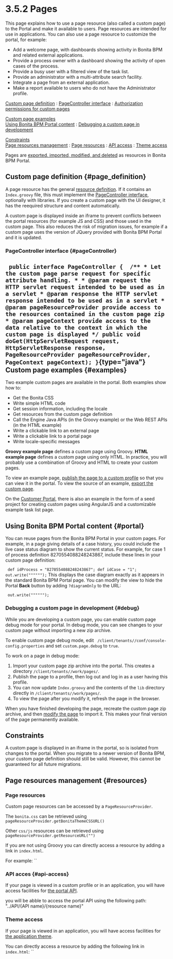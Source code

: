 
3.5.2 Pages
===========

This page explains how to use a page resource (also called a custom page) to the Portal and make it available to users. Page resources are intended for use in applications. You can also use a page resource to customize the portal,
for example:

-   Add a welcome page, with dashboards showing activity in Bonita BPM and related external applications.
-   Provide a process owner with a dashboard showing the activity of open cases of the process.
-   Provide a busy user with a filtered view of the task list.
-   Provide an administrator with a multi-attribute search facility.
-   Integrate a page from an external application.
-   Make a report available to users who do not have the Administrator profile.

[Custom page definition](#page_definition)
:   [PageController interface](#pageController)
:   [Authorization permissions for custom pages](#permissions)

[Custom page examples](#examples)\
[Using Bonita BPM Portal content](#portal)
:   [Debugging a custom page in development](#debug)

[Constraints](#constraints)\
[Page resources management](#resources)
:   [Page resources](#page-resources)
:   [API access](#api-access)
:   [Theme access](#theme-access)

Pages are [exported. imported, modified, and deleted](/resources-management) as resources in Bonita BPM Portal.

Custom page definition {#page_definition}
----------------------

A page resource has the general [resource definition](/resource-management#resource_definition).
If it contains an `Index.groovy` file, this must implement the [PageController interface](#pageController), optionally with libraries.
If you create a custom page with the UI designer, it has the reequired structure and content automatically.

A custom page is displayed inside an iframe to prevent conflicts between the portal resources (for example JS and CSS) and those used in the custom page.
This also reduces the risk of migration issues, for example if a custom page uses the version of JQuery provided with Bonita BPM Portal and it is updated.

### PageController interface {#pageController}

` public interface PageController {  /** * Let the custom page parse request for specific attribute handling. * * @param request the HTTP servlet request intended to be used as in a servlet * @param response the HTTP servlet response intended to be used as in a servlet * @param pageResourceProvider provide access to the resources contained in the custom page zip * @param pageContext provide access to the data relative to the context in which the custom page is displayed */ public void doGet(HttpServletRequest request, HttpServletResponse response, PageResourceProvider pageResourceProvider, PageContext pageContext); }`{type="java"}
Custom page examples {#examples}
--------------------

Two example custom pages are available in the portal. Both examples show how to:

-   Get the Bonita CSS
-   Write simple HTML code
-   Get session information, including the locale
-   Get resources from the custom page definition
-   Call the Engine Java APIs (in the Groovy example) or the Web REST APIs (in the HTML example)
-   Write a clickable link to an external page
-   Write a clickable link to a portal page
-   Write locale-specific messages

**Groovy example page** defines a custom page using Groovy.
**HTML example page** defines a custom page using only HTML.
In practice, you will probably use a combination of Groovy and HTML to create your custom pages.

To view an example page, [publish the page to a custom profile](#publish) so that you can view it in the portal. To view the source of an example, [export the custom page](#export).

On the [Customer Portal](https://customer.bonitasoft.com/), there is also an example in the form of a seed project for creating custom pages using AngularJS and a customizable example task list page.

Using Bonita BPM Portal content {#portal}
-------------------------------

You can reuse pages from the Bonita BPM Portal in your custom pages. For example, in a page giving details of a case history, you could include the live case status diagram to show the current status. For example, for case 1 of process definition 8270554088248243867, include these lines in your custom page definition:

` def idProcess = "8270554088248243867"; def idCase = "1"; out.write("""""");`
This displays the case diagram exactly as it appears in the standard Bonita BPM Portal page. You can modify the view to hide the Portal **Back** button by adding `?diagramOnly` to the URL:

` out.write("""""");`
### Debugging a custom page in development {#debug}

While you are developing a custom page, you can enable custom page debug mode for your portal. In debug mode, you can see changes to your custom page without importing a new zip archive.

To enable custom page debug mode, edit ` /client/tenants//conf/console-config.properties` and set `custom.page.debug` to `true`.

To work on a page in debug mode:

1.  Import your custom page zip archive into the portal. This creates a directory `/client/tenants//work/pages/`.
2.  Publish the page to a profile, then log out and log in as a user having this profile.
3.  You can now update `Index.groovy` and the contents of the `lib` directory directly in `/client/tenants//work/pages/`.
4.  To view the page after you modify it, refresh the page in the browser.

When you have finished developing the page, recreate the custom page zip archive, and then [modify the page](#edit) to import it. This makes your final version of the page permanently available.

Constraints
-----------

A custom page is displayed in an iframe in the portal, so is isolated from changes to the portal.
When you migrate to a newer version of Bonita BPM, your custom page definition should still be valid.
However, this cannot be guaranteed for all future migrations.

Page resources management {#resources}
-------------------------

### Page resources

Custom page resources can be accessed by a `PageResourceProvider`.

The `bonita.css` can be retrieved using `pageResourceProvider.getBonitaThemeCSSURL()`

Other `css/js` resources can be retrieved using `pageResourceProvider.getResourceURL("")`

If you are not using Groovy you can directly access a resource by adding a link in `index.html`.

For example: ``

### API acces {#api-access}

If your page is viewed in a custom profile or in an application, you will have access facilities for [the portal API](/rest-api-overview-0).

you will be abble to access the portal API using the following path: "../API/{API name}/{resource name}"

### Theme access

If your page is viewed in an application, you will have access facilities for [the application theme](/applications-0#theme).

You can directly access a resource by adding the following link in `index.html`: ``

